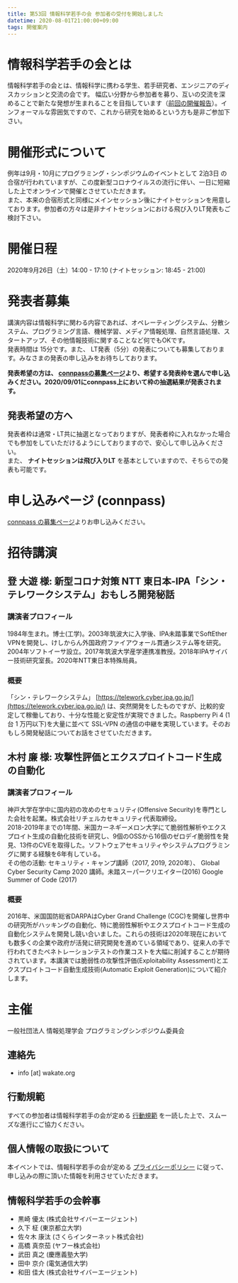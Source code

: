 ```yaml
---
title: 第53回 情報科学若手の会 参加者の受付を開始しました
datetime: 2020-08-01T21:00:00+09:00
tags: 開催案内
---
```


# 情報科学若手の会とは

情報科学若手の会とは、情報科学に携わる学生、若手研究者、エンジニアのディスカッションと交流の会です。
幅広い分野から参加者を募り、互いの交流を深めることで新たな発想が生まれることを目指しています（[前回の開催報告](https://wakate.org/2018/11/13/51threport/)）。インフォーマルな雰囲気ですので、これから研究を始めるという方も是非ご参加下さい。

# 開催形式について

例年は9月・10月にプログラミング・シンポジウムのイベントとして 2泊3日 の合宿が行われていますが、この度新型コロナウイルスの流行に伴い、一日に短縮した上でオンラインで開催とさせていただきます。  
また、本来の合宿形式と同様にメインセッション後にナイトセッションを用意しております。参加者の方々は是非ナイトセッションにおける飛び入りLT発表もご検討下さい。

# 開催日程

2020年9月26日（土）14:00 - 17:10 (ナイトセッション: 18:45 - 21:00)

# 発表者募集

講演内容は情報科学に関わる内容であれば、オペレーティングシステム、分散システム、プログラミング言語、機械学習、メディア情報処理、自然言語処理、スタートアップ、その他情報技術に関することなど何でもOKです。  
発表時間は 15分です。また、 LT発表（5分）の発表についても募集しております。みなさまの発表の申し込みをお待ちしております。 

**発表希望の方は、 [connpassの募集ページ](https://wakate.connpass.com/event/165723)より、希望する発表枠を選んで申し込みください。2020/09/01にconnpass上において枠の抽選結果が発表されます。**

## 発表希望の方へ

発表者枠は通常・LT共に抽選となっておりますが、発表者枠に入れなかった場合でも参加をしていただけるようにしておりますので、安心して申し込みください。  
また、 **ナイトセッションは飛び入りLT** を基本としていますので、そちらでの発表も可能です。

# 申し込みページ (connpass)

[connpass の募集ページ](https://wakate.connpass.com/event/165723)よりお申し込みください。

# 招待講演

## 登 大遊 様: 新型コロナ対策 NTT 東日本-IPA「シン・テレワークシステム」おもしろ開発秘話

### 講演者プロフィール

1984年生まれ。博士(工学)。2003年筑波大に入学後、IPA未踏事業でSoftEther VPNを開発し、けしからん外国政府ファイアウォール貫通システム等を研究。2004年ソフトイーサ設立。2017年筑波大学産学連携准教授。2018年IPAサイバー技術研究室長。2020年NTT東日本特殊局員。

### 概要

「シン・テレワークシステム」 [https://telework.cyber.ipa.go.jp/](https://telework.cyber.ipa.go.jp/) は、突然開発をしたものですが、比較的安定して稼働しており、十分な性能と安定性が実現できました。Raspberry Pi 4 (1 台 1 万円以下)を大量に並べて SSL-VPN の通信の中継を実現しています。そのおもしろ開発秘話についてお話をさせていただきます。

## 木村 廉 様: 攻撃性評価とエクスプロイトコード生成の自動化

### 講演者プロフィール

神戸大学在学中に国内初の攻めのセキュリティ(Offensive Security)を専門とした会社を起業。株式会社リチェルカセキュリティ代表取締役。  
2018-2019年までの1年間、米国カーネギーメロン大学にて脆弱性解析やエクスプロイト生成の自動化技術を研究し、9個のOSSから16個のゼロデイ脆弱性を発見、13件のCVEを取得した。ソフトウェアセキュリティやシステムプログラミングに関する経験を6年有している。  
その他の活動: セキュリティ・キャンプ講師（2017, 2019, 2020年）、 Global Cyber Security Camp 2020 講師。未踏スーパークリエイター(2016) Google Summer of Code (2017) 

### 概要

2016年、米国国防総省DARPAはCyber Grand Challenge (CGC)を開催し世界中の研究所がハッキングの自動化、特に脆弱性解析やエクスプロイトコード生成の自動化システムを開発し競い合いました。これらの技術は2020年現在においても数多くの企業や政府が活発に研究開発を進めている領域であり、従来人の手で行われてきたペネトレーションテストの作業コストを大幅に削減することが期待されています。本講演では脆弱性の攻撃性評価(Exploitability Assessment)とエクスプロイトコード自動生成技術(Automatic Exploit Generation)について紹介します。


# 主催

一般社団法人 情報処理学会 プログラミングシンポジウム委員会

## 連絡先

- info [at] wakate.org

## 行動規範

すべての参加者は情報科学若手の会が定める [行動規範](/code-of-conduct/) を一読した上で、スムーズな進行にご協力ください。

## 個人情報の取扱について

本イベントでは、情報科学若手の会が定める [プライバシーポリシー](/privacy-policy/) に従って、申し込みの際に頂いた情報を利用させていただきます。

## 情報科学若手の会幹事

* 黒崎 優太 (株式会社サイバーエージェント)
* 久下 柾 (東京都立大学)
* 佐々木 康汰 (さくらインターネット株式会社)
* 高橋 真奈茄 (ヤフー株式会社)
* 武田 真之 (慶應義塾大学)
* 田中 京介 (電気通信大学)
* 和田 佳大 (株式会社サイバーエージェント)
